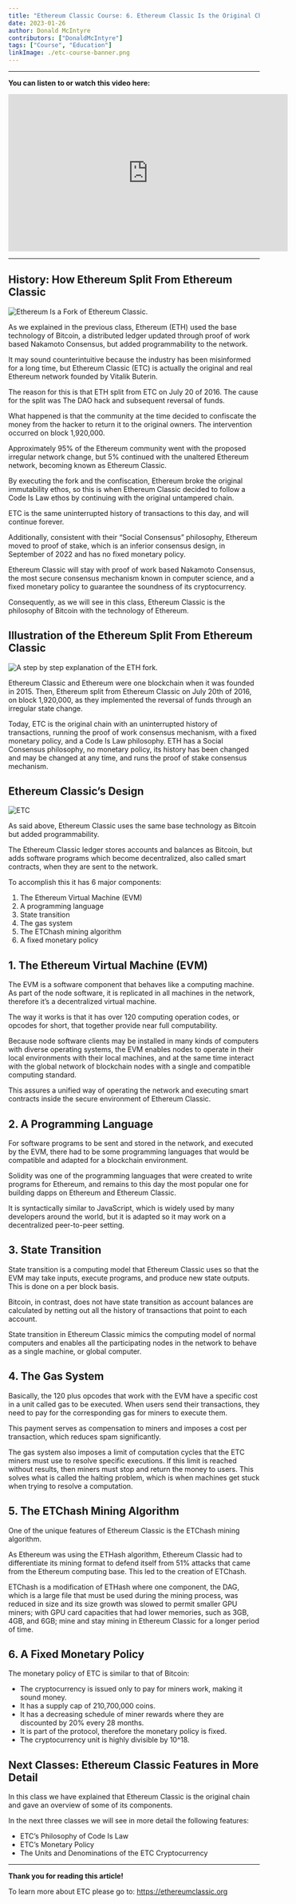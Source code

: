 ```yaml
---
title: "Ethereum Classic Course: 6. Ethereum Classic Is the Original Chain"
date: 2023-01-26
author: Donald McIntyre
contributors: ["DonaldMcIntyre"]
tags: ["Course", "Education"]
linkImage: ./etc-course-banner.png
---
```


---
**You can listen to or watch this video here:**

<iframe width="560" height="315" src="https://www.youtube.com/embed/HksfzNs48uo" title="YouTube video player" frameborder="0" allow="accelerometer; autoplay; clipboard-write; encrypted-media; gyroscope; picture-in-picture; web-share" allowfullscreen></iframe>

---

## History: How Ethereum Split From Ethereum Classic

![Ethereum Is a Fork of Ethereum Classic.](./etc-course-eth-split-banner.png)

As we explained in the previous class, Ethereum (ETH) used the base technology of Bitcoin, a distributed ledger updated through proof of work based Nakamoto Consensus, but added programmability to the network.

It may sound counterintuitive because the industry has been misinformed for a long time, but Ethereum Classic (ETC) is actually the original and real Ethereum network founded by Vitalik Buterin.

The reason for this is that ETH split from ETC on July 20 of 2016. The cause for the split was The DAO hack and subsequent reversal of funds.

What happened is that the community at the time decided to confiscate the money from the hacker to return it to the original owners. The intervention occurred on block 1,920,000.

Approximately 95% of the Ethereum community went with the proposed irregular network change, but 5% continued with the unaltered Ethereum network, becoming known as Ethereum Classic.

By executing the fork and the confiscation, Ethereum broke the original immutability ethos, so this is when Ethereum Classic decided to follow a Code Is Law ethos by continuing with the original untampered chain. 

ETC is the same uninterrupted history of transactions to this day, and will continue forever.

Additionally, consistent with their “Social Consensus” philosophy, Ethereum moved to proof of stake, which is an inferior consensus design, in September of 2022 and has no fixed monetary policy.

Ethereum Classic will stay with proof of work based Nakamoto Consensus, the most secure consensus mechanism known in computer science, and a fixed monetary policy to guarantee the soundness of its cryptocurrency.

Consequently, as we will see in this class, Ethereum Classic is the philosophy of Bitcoin with the technology of Ethereum.

## Illustration of the Ethereum Split From Ethereum Classic 

![A step by step explanation of the ETH fork.](./etc-course-eth-split.png)

Ethereum Classic and Ethereum were one blockchain when it was founded in 2015. Then, Ethereum split from Ethereum Classic on July 20th of 2016, on block 1,920,000, as they implemented the reversal of funds through an irregular state change.

Today, ETC is the original chain with an uninterrupted history of transactions, running the proof of work consensus mechanism, with a fixed monetary policy, and a Code Is Law philosophy. ETH has a Social Consensus philosophy, no monetary policy, its history has been changed and may be changed at any time, and runs the proof of stake consensus mechanism.

## Ethereum Classic’s Design

![ETC](./etc-course-etc-logo.png)

As said above, Ethereum Classic uses the same base technology as Bitcoin but added programmability.

The Ethereum Classic ledger stores accounts and balances as Bitcoin, but adds software programs which become decentralized, also called smart contracts, when they are sent to the network.

To accomplish this it has 6 major components:

1. The Ethereum Virtual Machine (EVM)
2. A programming language
3. State transition
4. The gas system
5. The ETChash mining algorithm
6. A fixed monetary policy

## 1. The Ethereum Virtual Machine (EVM)

The EVM is a software component that behaves like a computing machine. As part of the node software, it is replicated in all machines in the network, therefore it’s a decentralized virtual machine.

The way it works is that it has over 120 computing operation codes, or opcodes for short, that together provide near full computability.

Because node software clients may be installed in many kinds of computers with diverse operating systems, the EVM enables nodes to operate in their local environments with their local machines, and at the same time interact with the global network of blockchain nodes with a single and compatible computing standard.

This assures a unified way of operating the network and executing smart contracts inside the secure environment of Ethereum Classic.

## 2. A Programming Language

For software programs to be sent and stored in the network, and executed by the EVM, there had to be some programming languages that would be compatible and adapted for a blockchain environment.

Solidity was one of the programming languages that were created to write programs for Ethereum, and remains to this day the most popular one for building dapps on Ethereum and Ethereum Classic.

It is syntactically similar to JavaScript, which is widely used by many developers around the world, but it is adapted so it may work on a decentralized peer-to-peer setting.

## 3. State Transition

State transition is a computing model that Ethereum Classic uses so that the EVM may take inputs, execute programs, and produce new state outputs. This is done on a per block basis.

Bitcoin, in contrast, does not have state transition as account balances are calculated by netting out all the history of transactions that point to each account.

State transition in Ethereum Classic mimics the computing model of normal computers and enables all the participating nodes in the network to behave as a single machine, or global computer.

## 4. The Gas System

Basically, the 120 plus opcodes that work with the EVM have a specific cost in a unit called gas to be executed. When users send their transactions, they need to pay for the corresponding gas for miners to execute them.

This payment serves as compensation to miners and imposes a cost per transaction, which reduces spam significantly.

The gas system also imposes a limit of computation cycles that the ETC miners must use to resolve specific executions. If this limit is reached without results, then miners must stop and return the money to users. This solves what is called the halting problem, which is when machines get stuck when trying to resolve a computation.

## 5. The ETChash Mining Algorithm

One of the unique features of Ethereum Classic is the ETChash mining algorithm.

As Ethereum was using the ETHash algorithm, Ethereum Classic had to differentiate its mining format to defend itself from 51% attacks that came from the Ethereum computing base. This led to the creation of ETChash.

ETChash is a modification of ETHash where one component, the DAG, which is a large file that must be used during the mining process, was reduced in size and its size growth was slowed to permit smaller GPU miners; with GPU card capacities that had lower memories, such as 3GB, 4GB, and 6GB; mine and stay mining in Ethereum Classic for a longer period of time.

## 6. A Fixed Monetary Policy

The monetary policy of ETC is similar to that of Bitcoin: 

- The cryptocurrency is issued only to pay for miners work, making it sound money.
- It has a supply cap of 210,700,000 coins. 
- It has a decreasing schedule of miner rewards where they are discounted by 20% every 28 months. 
- It is part of the protocol, therefore the monetary policy is fixed.
- The cryptocurrency unit is highly divisible by 10^18.

## Next Classes: Ethereum Classic Features in More Detail

In this class we have explained that Ethereum Classic is the original chain and gave an overview of some of its components. 

In the next three classes we will see in more detail the following features: 

- ETC’s Philosophy of Code Is Law
- ETC’s Monetary Policy
- The Units and Denominations of the ETC Cryptocurrency

---

**Thank you for reading this article!**

To learn more about ETC please go to: https://ethereumclassic.org
